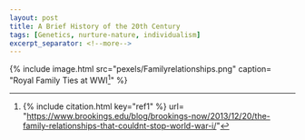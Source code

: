 ```yaml
---
layout: post
title: A Brief History of the 20th Century
tags: [Genetics, nurture-nature, individualism]
excerpt_separator: <!--more-->
---
```




{% include image.html src="pexels/Familyrelationships.png" caption= "Royal Family Ties at WWI[^1]" %}

[^1]: 
    {% include citation.html key="ref1" %}
url= "https://www.brookings.edu/blog/brookings-now/2013/12/20/the-family-relationships-that-couldnt-stop-world-war-i/"
